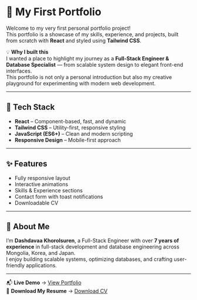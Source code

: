 # 🌟 My First Portfolio

Welcome to my very first personal portfolio project!  
This portfolio is a showcase of my skills, experience, and projects, built from scratch with **React** and styled using **Tailwind CSS**.  

💡 **Why I built this**  
I wanted a place to highlight my journey as a **Full-Stack Engineer & Database Specialist** — from scalable system design to elegant front-end interfaces.  
This portfolio is not only a personal introduction but also my creative playground for experimenting with modern web development.

---

## 🚀 Tech Stack
- **React** – Component-based, fast, and dynamic
- **Tailwind CSS** – Utility-first, responsive styling
- **JavaScript (ES6+)** – Clean and modern scripting
- **Responsive Design** – Mobile-first approach

---

## ✨ Features
- Fully responsive layout
- Interactive animations
- Skills & Experience sections
- Contact form with toast notifications
- Downloadable CV

---

## 📌 About Me
I’m **Dashdavaa Khorolsuren**, a Full-Stack Engineer with over **7 years of experience** in full-stack development and database engineering across Mongolia, Korea, and Japan.  
I enjoy building scalable systems, optimizing databases, and crafting user-friendly applications.

---

📬 **Live Demo** → [View Portfolio](https://your-portfolio-link.com)  
📄 **Download My Resume** → [Download CV](https://your-portfolio-link.com/Khorolsuren_Resume.pdf)
